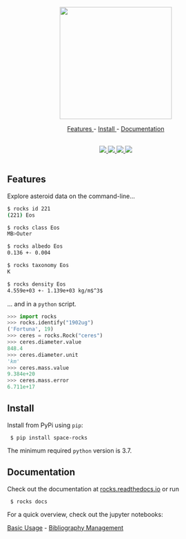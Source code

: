 <p align="center">
  <img width="260" src="https://raw.githubusercontent.com/maxmahlke/rocks/master/docs/_static/logo_rocks.svg">
</p>

<p align="center">
  <a href="https://github.com/maxmahlke/rocks#features"> Features </a> - <a href="https://github.com/maxmahlke/rocks#install"> Install </a> - <a href="https://github.com/maxmahlke/rocks#documentation"> Documentation </a>
</p>

<br>

<div align="center">
  <a href="https://img.shields.io/pypi/pyversions/space-rocks">
    <img src="https://img.shields.io/pypi/pyversions/space-rocks"/>
  </a>
  <a href="https://img.shields.io/pypi/v/space-rocks">
    <img src="https://img.shields.io/pypi/v/space-rocks"/>
  </a>
  <a href="https://readthedocs.org/projects/rocks/badge/?version=latest">
    <img src="https://readthedocs.org/projects/rocks/badge/?version=latest"/>
  </a>
  <a href="https://arxiv.org/abs/2209.10697">
    <img src="https://img.shields.io/badge/arXiv-2209.10697-f9f107.svg"/>
  </a>
</div>

<br>

## Features

Explore asteroid data on the command-line...

``` sh
$ rocks id 221
(221) Eos

$ rocks class Eos
MB>Outer

$ rocks albedo Eos
0.136 +- 0.004

$ rocks taxonomy Eos
K

$ rocks density Eos
4.559e+03 +- 1.139e+03 kg/m$^3$
```

... and in a `python` script.

``` python
>>> import rocks
>>> rocks.identify("1902ug")
('Fortuna', 19)
>>> ceres = rocks.Rock("ceres")
>>> ceres.diameter.value
848.4
>>> ceres.diameter.unit
'km'
>>> ceres.mass.value
9.384e+20
>>> ceres.mass.error
6.711e+17
```

## Install

Install from PyPi using `pip`:

     $ pip install space-rocks

The minimum required `python` version is 3.7.


## Documentation

Check out the documentation at [rocks.readthedocs.io](https://rocks.readthedocs.io/en/latest/) or run

     $ rocks docs

For a quick overview, check out the jupyter notebooks:

[Basic Usage](https://github.com/maxmahlke/rocks/blob/master/docs/tutorials/rocks_basic_usage.ipynb) - [Bibliography Management](https://github.com/maxmahlke/rocks/blob/master/docs/tutorials/literature.ipynb)
